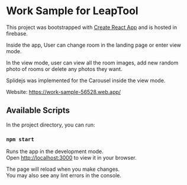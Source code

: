 # Work Sample for LeapTool

This project was bootstrapped with [Create React App](https://github.com/facebook/create-react-app) and is hosted in firebase.

Inside the app, User can change room in the landing page or enter view mode. 

In the view mode, user can view all the room images, add new random photo of rooms or delete any photos they want.

Splidejs was implemented for the Carousel inside the view mode.

Website: https://work-sample-56528.web.app/

## Available Scripts

In the project directory, you can run:

### `npm start`

Runs the app in the development mode.\
Open [http://localhost:3000](http://localhost:3000) to view it in your browser.

The page will reload when you make changes.\
You may also see any lint errors in the console.
